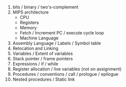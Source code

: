 1. bits / binary / two's-complement 
2. MIPS architecture 
    - CPU
    - Registers 
    - Memory 
    - Fetch / Increment PC / execute cycle loop 
    - Machine Language 
3. Assembly Language / Labels / Symbol table
4. Relocation and Linking 
5. Variables / Extent of variables 
6. Stack pointer / frame pointers 
7. Expressions / if / while 
8. Register allocation / live variables (not on assignment)
9. Procedures / conventions / call / prologue / epilogue 
10. Nested procedures / Static link 